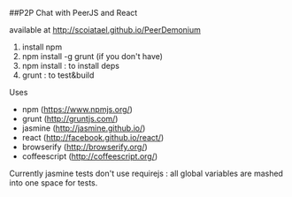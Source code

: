 
##P2P Chat with PeerJS and React

available at http://scoiatael.github.io/PeerDemonium

1. install npm
2. npm install -g grunt (if you don't have)
3. npm install : to install deps
4. grunt : to test&build

Uses
- npm (https://www.npmjs.org/)
- grunt (http://gruntjs.com/)
- jasmine (http://jasmine.github.io/)
- react (http://facebook.github.io/react/)
- browserify (http://browserify.org/)
- coffeescript (http://coffeescript.org/)

Currently jasmine tests don't use requirejs : all global variables are mashed into one space for tests.
